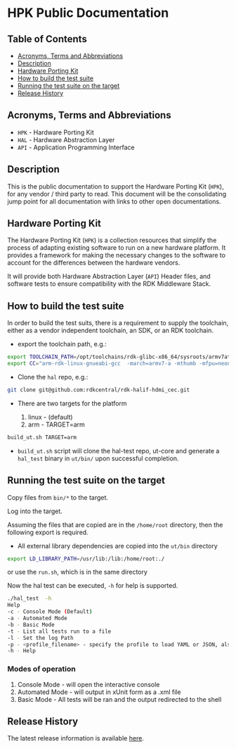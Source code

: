# HPK Public Documentation

## Table of Contents

- [Acronyms, Terms and Abbreviations](#acronyms-terms-and-abbreviations)
- [Description](#description)
- [Hardware Porting Kit](#hardware-porting-kit)
- [How to build the test suite](#how-to-build-the-test-suite)
- [Running the test suite on the target](#running-the-test-suite-on-the-target)
- [Release History](#release-history)

## Acronyms, Terms and Abbreviations

- `HPK` - Hardware Porting Kit
- `HAL` - Hardware Abstraction Layer
- `API` - Application Programming Interface

## Description

This is the public documentation to support the Hardware Porting Kit (`HPK`), for any vendor / third party to read. This document will be the consolidating jump point for all documentation with links to other open documentations.

## Hardware Porting Kit

The Hardware Porting Kit (`HPK`) is a collection resources that simplify the process of adapting existing software to run on a new hardware platform. It provides a framework for making the necessary changes to the software to account for the differences between the hardware vendors.

It will provide both Hardware Abstraction Layer (`API`) Header files, and software tests to ensure compatibility with the RDK Middleware Stack.

## How to build the test suite

In order to build the test suits, there is a requirement to supply the toolchain, either as a vendor independent toolchain, an SDK, or an RDK toolchain.

- export the toolchain path, e.g.:

```bash
export TOOLCHAIN_PATH=/opt/toolchains/rdk-glibc-x86_64/sysroots/armv7at2hf-neon-rdk-linux-gnueabi
export CC="arm-rdk-linux-gnueabi-gcc  -march=armv7-a -mthumb -mfpu=neon -mfloat-abi=hard --sysroot=$TOOLCHAIN_PATH"
```

- Clone the `hal` repo, e.g.:

```bash
git clone git@github.com:rdkcentral/rdk-halif-hdmi_cec.git
```

- There are two targets for the platform

  1. linux - (default)
  2. arm - TARGET=arm

```bash
build_ut.sh TARGET=arm
```

- `build_ut.sh` script will clone the hal-test repo, ut-core and generate a `hal_test` binary in `ut/bin/` upon successful completion.

## Running the test suite on the target

Copy files from `bin/*` to the target.

Log into the target.

Assuming the files that are copied are in the `/home/root` directory, then the following export is required.

- All external library dependencies are copied into the `ut/bin` directory

```bash
export LD_LIBRARY_PATH=/usr/lib:/lib:/home/root:./
```

or use the `run.sh`, which is in the same directory

Now the hal test can be executed, `-h` for help is supported.

```bash
./hal_test  -h
Help
-c - Console Mode (Default)
-a - Automated Mode
-b - Basic Mode
-t - List all tests run to a file
-l - Set the log Path
-p - <profile_filename> - specify the profile to load YAML or JSON, also used by kvp_assert
-h - Help
```

### Modes of operation

1. Console Mode - will open the interactive console
2. Automated Mode - will output in xUnit form as a .xml file
3. Basic Mode - All tests will be ran and the output redirected to the shell

## Release History

The latest release information is available [here](./RELEASE.md "Release History").
